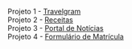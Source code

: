 Projeto 1 - [Travelgram](https://1nickael1.github.io/MBA-Rocketseat/travelgram/)\
Projeto 2 - [Receitas](https://1nickael1.github.io/MBA-Rocketseat/receitas/)\
Projeto 3 - [Portal de Notícias](https://1nickael1.github.io/MBA-Rocketseat/portalNoticias/)\
Projeto 4 - [Formulário de Matrícula](https://1nickael1.github.io/MBA-Rocketseat/formularioMatricula/)